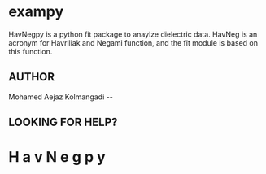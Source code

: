 # exampy

HavNegpy is a python fit package to anaylze dielectric data. 
HavNeg is an acronym for Havriliak and Negami function, and the fit module is based on this function.


## AUTHOR

Mohamed Aejaz Kolmangadi -- 

## LOOKING FOR HELP?


#   H a v N e g p y  
 